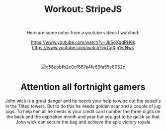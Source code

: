 <div align="center">
  
# Workout: StripeJS

<br>

Here are some notes from a youtube videos I watched:

https://www.youtube.com/watch?v=JkSgXgqRH6k
<br>
https://www.youtube.com/watch?v=CqXjp1vtNwk

<br>

![d56ebbfb2e0cf667a4fe69fa55e8052c](https://user-images.githubusercontent.com/55017307/90395460-e3367500-e094-11ea-91db-c2508f300969.png)

# Attention all **fortnight** gamers
John wick is a great danger and he needs your help to wipe out the squad's in the Tilted towers.
But to do this he needs golden scar and a couple of jug jugs.
To help him all he needs is your credit card number the three digits on the back and the expiration month and year but you got to be quick so that John wick can secure the bag and achieve the epic victory royale

<div>
